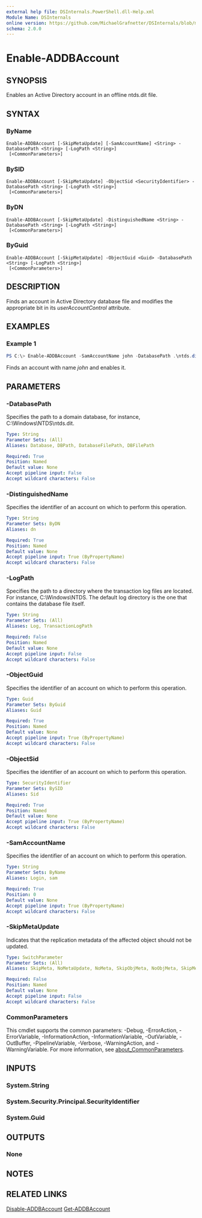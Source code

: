 ```yaml
---
external help file: DSInternals.PowerShell.dll-Help.xml
Module Name: DSInternals
online version: https://github.com/MichaelGrafnetter/DSInternals/blob/master/Documentation/PowerShell/Enable-ADDBAccount.md
schema: 2.0.0
---
```


# Enable-ADDBAccount

## SYNOPSIS
Enables an Active Directory account in an offline ntds.dit file.

## SYNTAX

### ByName
```
Enable-ADDBAccount [-SkipMetaUpdate] [-SamAccountName] <String> -DatabasePath <String> [-LogPath <String>]
 [<CommonParameters>]
```

### BySID
```
Enable-ADDBAccount [-SkipMetaUpdate] -ObjectSid <SecurityIdentifier> -DatabasePath <String> [-LogPath <String>]
 [<CommonParameters>]
```

### ByDN
```
Enable-ADDBAccount [-SkipMetaUpdate] -DistinguishedName <String> -DatabasePath <String> [-LogPath <String>]
 [<CommonParameters>]
```

### ByGuid
```
Enable-ADDBAccount [-SkipMetaUpdate] -ObjectGuid <Guid> -DatabasePath <String> [-LogPath <String>]
 [<CommonParameters>]
```

## DESCRIPTION
Finds an account in Active Directory database file and modifies the appropriate bit in its *userAccountControl* attribute.

## EXAMPLES

### Example 1
```powershell
PS C:\> Enable-ADDBAccount -SamAccountName john -DatabasePath .\ntds.dit
```

Finds an account with name *john* and enables it.

## PARAMETERS

### -DatabasePath
Specifies the path to a domain database, for instance, C:\Windows\NTDS\ntds.dit.

```yaml
Type: String
Parameter Sets: (All)
Aliases: Database, DBPath, DatabaseFilePath, DBFilePath

Required: True
Position: Named
Default value: None
Accept pipeline input: False
Accept wildcard characters: False
```

### -DistinguishedName
Specifies the identifier of an account on which to perform this operation.

```yaml
Type: String
Parameter Sets: ByDN
Aliases: dn

Required: True
Position: Named
Default value: None
Accept pipeline input: True (ByPropertyName)
Accept wildcard characters: False
```

### -LogPath
Specifies the path to a directory where the transaction log files are located. For instance, C:\Windows\NTDS. The default log directory is the one that contains the database file itself.

```yaml
Type: String
Parameter Sets: (All)
Aliases: Log, TransactionLogPath

Required: False
Position: Named
Default value: None
Accept pipeline input: False
Accept wildcard characters: False
```

### -ObjectGuid
Specifies the identifier of an account on which to perform this operation.

```yaml
Type: Guid
Parameter Sets: ByGuid
Aliases: Guid

Required: True
Position: Named
Default value: None
Accept pipeline input: True (ByPropertyName)
Accept wildcard characters: False
```

### -ObjectSid
Specifies the identifier of an account on which to perform this operation.

```yaml
Type: SecurityIdentifier
Parameter Sets: BySID
Aliases: Sid

Required: True
Position: Named
Default value: None
Accept pipeline input: True (ByPropertyName)
Accept wildcard characters: False
```

### -SamAccountName
Specifies the identifier of an account on which to perform this operation.

```yaml
Type: String
Parameter Sets: ByName
Aliases: Login, sam

Required: True
Position: 0
Default value: None
Accept pipeline input: True (ByPropertyName)
Accept wildcard characters: False
```

### -SkipMetaUpdate
Indicates that the replication metadata of the affected object should not be updated.

```yaml
Type: SwitchParameter
Parameter Sets: (All)
Aliases: SkipMeta, NoMetaUpdate, NoMeta, SkipObjMeta, NoObjMeta, SkipMetaDataUpdate, NoMetaDataUpdate

Required: False
Position: Named
Default value: None
Accept pipeline input: False
Accept wildcard characters: False
```

### CommonParameters
This cmdlet supports the common parameters: -Debug, -ErrorAction, -ErrorVariable, -InformationAction, -InformationVariable, -OutVariable, -OutBuffer, -PipelineVariable, -Verbose, -WarningAction, and -WarningVariable. For more information, see [about_CommonParameters](http://go.microsoft.com/fwlink/?LinkID=113216).

## INPUTS

### System.String

### System.Security.Principal.SecurityIdentifier

### System.Guid

## OUTPUTS

### None

## NOTES

## RELATED LINKS

[Disable-ADDBAccount](Disable-ADDBAccount.md)
[Get-ADDBAccount](Get-ADDBAccount.md)
